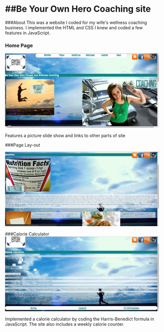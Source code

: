 ##Be Your Own Hero Coaching site
===
###About
  This was a website I coded for my wife's wellness coaching business. I implemented the HTML and CSS I knew and coded a few features in JavaScript. 
  
### Home Page 

![Home Page](https://github.com/Ittociwam/websites/blob/master/home.JPG) </br> 

Features a picture slide show and links to other parts of site
    
###Page Lay-out
  
![Page Layout](https://github.com/Ittociwam/websites/blob/master/pages.JPG) </br> 

###Calorie Calculator
![Calorie Calculator](https://github.com/Ittociwam/websites/blob/master/JavascriptcalorieCalc.JPG) </br> 

Implemented a calorie calculator by coding the Harris-Benedict formula in JavaScript. The site also includes a weekly calorie counter. 
  </br>  

  
